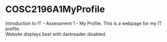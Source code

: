 # COSC2196A1MyProfile
Introduction to IT - Assessment 1 - My Profile.
 This is a webpage for my IT profile.
 <br>
 Website displays best with darkreader disabled.
